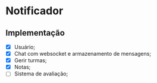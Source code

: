 # Notificador

## Implementação
 - [X] Usuário;
 - [X] Chat com websocket e armazenamento de mensagens;
 - [X] Gerir turmas;
 - [X] Notas;
 - [ ] Sistema de avaliação;